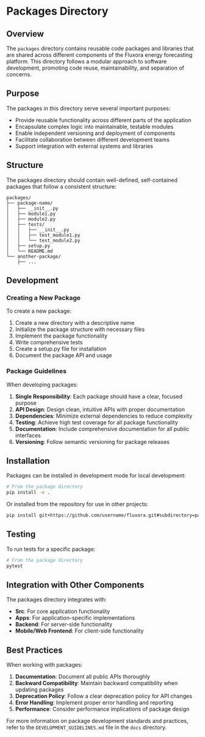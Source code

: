 # Packages Directory

## Overview

The `packages` directory contains reusable code packages and libraries that are shared across different components of the Fluxora energy forecasting platform. This directory follows a modular approach to software development, promoting code reuse, maintainability, and separation of concerns.

## Purpose

The packages in this directory serve several important purposes:

- Provide reusable functionality across different parts of the application
- Encapsulate complex logic into maintainable, testable modules
- Enable independent versioning and deployment of components
- Facilitate collaboration between different development teams
- Support integration with external systems and libraries

## Structure

The packages directory should contain well-defined, self-contained packages that follow a consistent structure:

```
packages/
├── package-name/
│   ├── __init__.py
│   ├── module1.py
│   ├── module2.py
│   ├── tests/
│   │   ├── __init__.py
│   │   ├── test_module1.py
│   │   └── test_module2.py
│   ├── setup.py
│   └── README.md
└── another-package/
    ├── ...
```

## Development

### Creating a New Package

To create a new package:

1. Create a new directory with a descriptive name
2. Initialize the package structure with necessary files
3. Implement the package functionality
4. Write comprehensive tests
5. Create a setup.py file for installation
6. Document the package API and usage

### Package Guidelines

When developing packages:

1. **Single Responsibility**: Each package should have a clear, focused purpose
2. **API Design**: Design clean, intuitive APIs with proper documentation
3. **Dependencies**: Minimize external dependencies to reduce complexity
4. **Testing**: Achieve high test coverage for all package functionality
5. **Documentation**: Include comprehensive documentation for all public interfaces
6. **Versioning**: Follow semantic versioning for package releases

## Installation

Packages can be installed in development mode for local development:

```bash
# From the package directory
pip install -e .
```

Or installed from the repository for use in other projects:

```bash
pip install git+https://github.com/username/fluxora.git#subdirectory=packages/package-name
```

## Testing

To run tests for a specific package:

```bash
# From the package directory
pytest
```

## Integration with Other Components

The packages directory integrates with:

- **Src**: For core application functionality
- **Apps**: For application-specific implementations
- **Backend**: For server-side functionality
- **Mobile/Web Frontend**: For client-side functionality

## Best Practices

When working with packages:

1. **Documentation**: Document all public APIs thoroughly
2. **Backward Compatibility**: Maintain backward compatibility when updating packages
3. **Deprecation Policy**: Follow a clear deprecation policy for API changes
4. **Error Handling**: Implement proper error handling and reporting
5. **Performance**: Consider performance implications of package design

For more information on package development standards and practices, refer to the `DEVELOPMENT_GUIDELINES.md` file in the `docs` directory.
